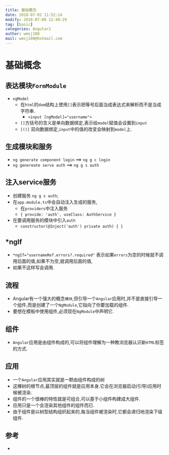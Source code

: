 ```yaml
---
title: 基础概念 
date: 2018-07-01 11:52:14	
modify: 2018-07-08 12:49:29	
tag: [basic]
categories: Angular2 
author: wmsj100
mail: wmsj100@hotmail.com
---
```


# 基础概念

## 表达模块`FormModule`
- `ngModel`
	- 在`html`的`dom`结构上使用`[]`表示把等号后面当成表达式来解析而不是当成字符串.
		- `<input [ngModel]="username">`
	- `[]`方括号的含义是单向数据绑定,表示给`model`赋值会设置到`input`
	- `[()]` 双向数据绑定,`input`中的值的改变会映射到`model`上.

## 生成模块和服务
- `ng generate component login` ==> `ng g c login`
- `ng genereate serve auth` ==> `ng g s auth`

## 注入service服务
- 创建服务 `ng g s auth`;
- 在`app.module.ts`中会自动注入生成的服务,
	- 在`providers`中注入服务
	- `{ provide: 'auth', useClass: AuthService }`
- 在要调用服务的模块中引入`auth`	
	- `constructor(@Inject('auth') private auth) { }`

## *ngIf
- `*ngIf="usernameRef.errors?.required"` 表示如果`errors`为空的时候就不调用后面的值,如果不为空,就调用后面的值,
- 如果不这样写会调用.

## 流程
- Angular有一个强大的概念`模块`,但引导一个`Angular`应用时,并不是直接引导一个组件,而是创建了一个`NgModule`,它指向了你要加载的组件.
- 要想在模板中使用组件,必须现在`NgModule`中声明它.

## 组件
- `Angular`应用是由组件构成的,可以将组件理解为一种教浏览器认识新`HTML`标签的方式.

## 应用
- 一个`Angular`应用其实就是一颗由组件构成的树
- 这棵树的根节点,最顶层的组件就是应用本身.它会在浏览器启动(引导)应用时候被渲染.
- 组件的一个很棒的特性就是可组合,可以基于小组件构建成大组件.
- 应用只是一个会渲染其他组件的组件而已.
- 由于组件是以树型结构组织起来的,每当组件被渲染时,它都会递归地渲染下级组件.

## 参考
- []()
